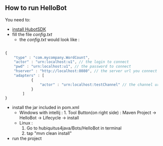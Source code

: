 ## How to run HelloBot

You need to:
 * [install HubotSDK](https://github.com/hubiquitus/hubiquitus4java/blob/master/doc/HubotSDK/installation_HubotSDK.md)
 * fill the file _config.txt_
    - the _config.txt_ would look like :
    
```js
      
{
	"type" : "com.mycompany.WordCount",
	"actor" : "urn:localhost:u1", // the login to connect
	"pwd" : "urn:localhost:u1", // the password to connect
	"hserver" : "http://localhost:8080", // the server url you connect to
	"adapters" : [
			{
  				"actor" : "urn:localhost:testChannel" // the channel urn you want to subscribe to
			}
		]
}
```

 * install the jar included in pom.xml
   - Windows with intellij :
            1. Tool Button(on right side) : Maven Project -> HelloBot -> Lifecycle -> install
   - Linux : 
  	 1. Go to hubiquitus4java/Bots/HelloBot in terminal
  	 2. tap "mvn clean install"
 * run the project
